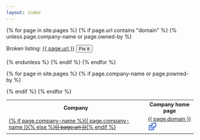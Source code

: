 ```yaml
---
layout: index
---
```


<!-- begin index.md -->

<!-- List broken domains -->
{% for page in site.pages %}
	{% if page.url contains "domain" %}
		{% unless page.company-name or page.owned-by %}
<div><form method="GET" action="https://github.com/dmarti/smmd/blob/gh-pages/{{ page.url }}/index.md">
<span class="broken">Broken listing:</span>&nbsp;<a href=".{{ page.url }}">{{ page.url }}</a>&nbsp;<input type="submit" value="Fix it"></form></div><br>
		{% endunless %}
	{% endif %}
{% endfor %}

<table class="sortable">
<tr><th>Company</th><th>Company home page</th>
</tr>

<!-- Only list domains with meaningful data (broken entries go at the top) -->
{% for page in site.pages %}
	{% if page.company-name or page.powned-by %}
    <tr><td><a href=".{{ page.url }}">{% if page.company-name %}{{ page.company-name }}{% else %}<strike>{{ page.url }}</strike>{% endif %}</a></td>
    	<td><a target="_blank" href="{{ page.home }}">{{ page.domain }}<img src="i/outlink.svg" alt="(external link)"></a></td>
	</tr>
	{% endif %}
{% endfor %}

</table>
<!-- end index.md -->



